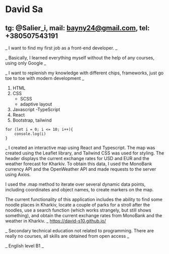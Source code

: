 # David Sa

## tg: @Salier_i, mail: bayny24@gmail.com, tel: +380507543191



 _ I want to find my first job as a front-end developer. _

 _ Basically, I learned everything myself without the help of any courses, using only Google _

 _ I want to replenish my knowledge with different chips, frameworks, just go toe to toe with modern development _


1. HTML
1. CSS
    - SCSS
    - adaptive layout
1. Javascript
    -TypeScript
1. React
4. Bootstrap, tailwind

```
for (let i = 0; i <= 10; i++){
    console.log(i)
}

```

_ I created an interactive map using React and Typescript. The map was created using the Leaflet library, and Tailwind CSS was used for styling. The header displays the current exchange rates for USD and EUR and the weather forecast for Kharkiv. To obtain this data, I used the MonoBank currency API and the OpenWeather API and made requests to the server using Axios.

I used the .map method to iterate over several dynamic data points, including coordinates and object names, to create markers on the map.

The current functionality of this application includes the ability to find some noodle places in Kharkiv, locate a couple of parks for a stroll after the noodles, use a search function (which works strangely, but still shows something), and obtain the current exchange rates from MonoBank and the weather in Kharkiv. _
https://david-s10.github.io/

_ Secondary technical education not related to programming. There are really no courses, all skills are obtained from open access _

_ English level B1 _


